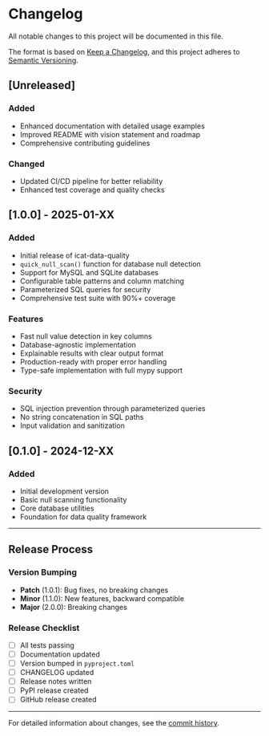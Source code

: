 <!-- SPDX-License-Identifier: MIT
Copyright (c) 2024 MusicScope -->

# Changelog

All notable changes to this project will be documented in this file.

The format is based on [Keep a Changelog](https://keepachangelog.com/en/1.0.0/),
and this project adheres to [Semantic Versioning](https://semver.org/spec/v2.0.0.html).

## [Unreleased]

### Added
- Enhanced documentation with detailed usage examples
- Improved README with vision statement and roadmap
- Comprehensive contributing guidelines

### Changed
- Updated CI/CD pipeline for better reliability
- Enhanced test coverage and quality checks

## [1.0.0] - 2025-01-XX

### Added
- Initial release of icat-data-quality
- `quick_null_scan()` function for database null detection
- Support for MySQL and SQLite databases
- Configurable table patterns and column matching
- Parameterized SQL queries for security
- Comprehensive test suite with 90%+ coverage

### Features
- Fast null value detection in key columns
- Database-agnostic implementation
- Explainable results with clear output format
- Production-ready with proper error handling
- Type-safe implementation with full mypy support

### Security
- SQL injection prevention through parameterized queries
- No string concatenation in SQL paths
- Input validation and sanitization

## [0.1.0] - 2024-12-XX

### Added
- Initial development version
- Basic null scanning functionality
- Core database utilities
- Foundation for data quality framework

---

## Release Process

### Version Bumping

- **Patch** (1.0.1): Bug fixes, no breaking changes
- **Minor** (1.1.0): New features, backward compatible  
- **Major** (2.0.0): Breaking changes

### Release Checklist

- [ ] All tests passing
- [ ] Documentation updated
- [ ] Version bumped in `pyproject.toml`
- [ ] CHANGELOG updated
- [ ] Release notes written
- [ ] PyPI release created
- [ ] GitHub release created

---

For detailed information about changes, see the [commit history](https://github.com/your-org/icat-data-quality/commits/main).
